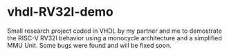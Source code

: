 # vhdl-RV32I-demo
Small research project coded in VHDL by my partner and me to demostrate the RISC-V RV32I behavior using a monocycle architecture and a simplified MMU Unit.
Some bugs were found and will be fixed soon.

